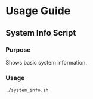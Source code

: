 # Usage Guide

## System Info Script

### Purpose
Shows basic system information.

### Usage
```bash
./system_info.sh
